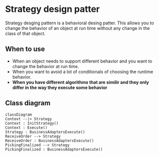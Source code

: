 # Strategy design patter

Strategy desging pattern is a behavioral desing patter. This allows you to change the behavior of an object at run time without any 
change in the class of that object.

## When to use 

- When an object needs to support different behavior and you want to change the behavior at run time.
- When you want to avoid a lot of conditionals of choosing the runtime behavior.
- <b>When you have different algorithms that are similir and they only differ in the way they execute some behavior</b>

## Class diagram 

```mermaid
classDiagram
Context --|> Strategy
Context : InitStrategy()
Context : Execute()
Strategy : BusinessAdaptersExecute()
ReceiveOrder --> Strategy
ReceiveOrder : BusinessAdaptersExecute()
PickingFinalized --> Strategy
PickingFinalized : BusinessAdaptersExecute()
```
